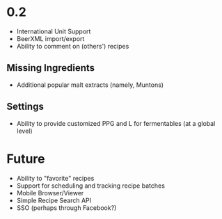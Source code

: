 0.2
====
* International Unit Support
* BeerXML import/export
* Ability to comment on (others') recipes

Missing Ingredients
--------------------
* Additional popular malt extracts (namely, Muntons)

Settings
--------
* Ability to provide customized PPG and L for fermentables (at a global level)

Future
====
* Ability to "favorite" recipes
* Support for scheduling and tracking recipe batches
* Mobile Browser/Viewer
* Simple Recipe Search API
* SSO (perhaps through Facebook?)
